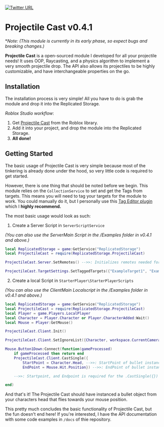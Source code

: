 [![Twitter URL](https://img.shields.io/twitter/url/https/twitter.com/Ryanisawesome25.svg?style=social&label=Follow%20%40Ryanisawesome25)](https://twitter.com/Ryanisawesome25)

# Projectile Cast v0.4.1

\*_Note: (This module is currently in its early phase, so expect bugs and breaking changes.)_

**Projectile Cast** is a open-sourced module I developed for all your projectile needs! It uses OOP, Raycasting, and a physics algorithm to implement a very smooth projectile drop. The API also allows its projectiles to be highly customizable, and have interchangeable properties on the go.

## Installation

The installation process is very simple! All you have to do is grab the module and drop it into the Replicated Storage.

_Roblox Studio workflow_:

1. Get [Projectile Cast](https://www.roblox.com/library/9866876932/Projectile-Cast) from the Roblox library.
2. Add it into your project, and drop the module into the Replicated Storage.
3. **All done!**

## Getting Started

The basic usage of Projectile Cast is very simple because most of the tinkering is already done under the hood, so very little code is required to get started.

However, there is one thing that should be noted before we begin. This module relies on the `CollectionService` to set and get the Tags from targets. This means you will need to tag your targets for the module to work. You could manually do it, but I personally use this [Tag Editor plugin](https://www.roblox.com/library/948084095/Tag-Editor) which I **highly recommend.**

The most basic usage would look as such:

1. Create a Server Script in `ServerScriptService`

_(You can also use the ServerMain Script in the /Examples folder in v0.4.1 and above.)_

```lua
local ReplicatedStorage = game:GetService("ReplicatedStorage")
local ProjectileCast = require(ReplicatedStorage.ProjectileCast)

ProjectileCast.Server.SetRemotes() -->>: Initializes remotes needed for server-client communication

ProjectileCast.TargetSettings.SetTaggedTargets({"ExampleTarget1", "ExampleTarget2"}) -->>: Replace my ExampleTargets with your own tagged targets.
```

2. Create a local Script in `StarterPlayer\StarterPlayerScripts`

_(You can also use the ClientMain Localscript in the /Examples folder in v0.4.1 and above.)_

```lua
local ReplicatedStorage = game:GetService("ReplicatedStorage")
local ProjectileCast = require(ReplicatedStorage.ProjectileCast)
local Player = game.Players.LocalPlayer
local Character = Player.Character or Player.CharacterAdded:Wait()
local Mouse = Player:GetMouse()

ProjectileCast.Client.Init()

ProjectileCast.Client.SetIgnoreList({Character, workspace.CurrentCamera})

Mouse.Button1Down:Connect(function(gameProcessed)
    if gameProcessed then return end
    ProjectileCast.Client.CastSingle({
        StartPoint = Character.Head, -->>: StartPoint of bullet instance
        EndPoint = Mouse.Hit.Position}) -->>: EndPoint of bullet instance

    -->>: Startpoint, and Endpoint is required for the .CastSingle({}) method to function.

end)
```

And that's it! The Projectile Cast should have instanced a bullet object from your characters head that flies towards your mouse position.

This pretty much concludes the basic functionality of Projectile Cast, but the fun doesn't end here! If you're interested, I have the API documentation with some code examples in `/docs` of thie repository.
